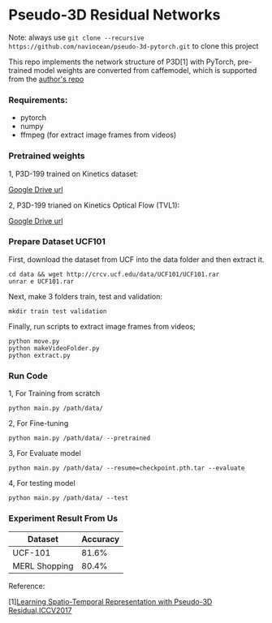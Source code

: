 
# Pseudo-3D Residual Networks
Note: always use `git clone --recursive https://github.com/naviocean/pseudo-3d-pytorch.git` to clone this project

This repo implements the network structure of P3D[1] with PyTorch, pre-trained model weights are converted from caffemodel, which is supported from the [author's repo](https://github.com/ZhaofanQiu/pseudo-3d-residual-networks)


### Requirements:

- pytorch
- numpy
- ffmpeg (for extract image frames from videos)

### Pretrained weights

1, P3D-199 trained on Kinetics dataset:

 [Google Drive url](https://drive.google.com/open?id=1hQ_2zfJTs5cYp9nze4Vllqij1zQR_K_8)
 
2, P3D-199 trianed on Kinetics Optical Flow (TVL1):

 [Google Drive url](https://drive.google.com/open?id=1wn1zqJQRP69jWPDi7UApKPcAmLv_zPfw)

 
### Prepare Dataset UCF101
First, download the dataset from UCF into the data folder and then extract it.
```
cd data && wget http://crcv.ucf.edu/data/UCF101/UCF101.rar
unrar e UCF101.rar
```

Next, make 3 folders train, test and validation:
```
mkdir train test validation
```
Finally, run scripts to extract image frames from videos;
```
python move.py
python makeVideoFolder.py
python extract.py
```

### Run Code
1, For Training from scratch
```
python main.py /path/data/
```
2, For Fine-tuning
```
python main.py /path/data/ --pretrained
```
3, For Evaluate model
```
python main.py /path/data/ --resume=checkpoint.pth.tar --evaluate
```
4, For testing model
```
python main.py /path/data/ --test
```

### Experiment Result From Us
Dataset | Accuracy
---|---|
UCF-101 | 81.6%
MERL Shopping | 80.4%

Reference:

 [1][Learning Spatio-Temporal Representation with Pseudo-3D Residual,ICCV2017](http://openaccess.thecvf.com/content_iccv_2017/html/Qiu_Learning_Spatio-Temporal_Representation_ICCV_2017_paper.html)
